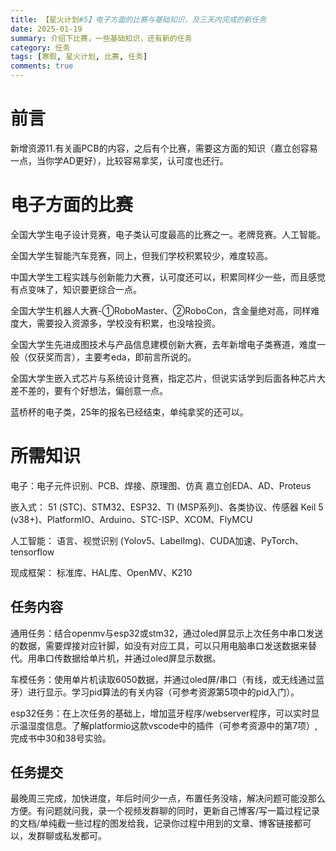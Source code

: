```yaml
---
title: 【星火计划#5】电子方面的比赛与基础知识，及三天内完成的新任务
date: 2025-01-19
summary: 介绍下比赛，一些基础知识，还有新的任务
category: 任务
tags: [寒假, 星火计划, 比赛, 任务]
comments: true
---
```


# 前言

新增资源11.有关画PCB的内容，之后有个比赛，需要这方面的知识（嘉立创容易一点，当你学AD更好），比较容易拿奖，认可度也还行。

# 电子方面的比赛

全国大学生电子设计竞赛，电子类认可度最高的比赛之一。老牌竞赛。人工智能。

全国大学生智能汽车竞赛，同上，但我们学校积累较少，难度较高。

中国大学生工程实践与创新能力大赛，认可度还可以，积累同样少一些，而且感觉有点变味了，知识要更综合一点。

全国大学生机器人大赛-①RoboMaster、②RoboCon，含金量绝对高，同样难度大，需要投入资源多，学校没有积累，也没啥投资。

全国大学生先进成图技术与产品信息建模创新大赛，去年新增电子类赛道，难度一般（仅获奖而言），主要考eda，即前言所说的。

全国大学生嵌入式芯片与系统设计竞赛，指定芯片，但说实话学到后面各种芯片大差不差的，要有个好想法，偏创意一点。

蓝桥杯的电子类，25年的报名已经结束，单纯拿奖的还可以。

# 所需知识

电子：电子元件识别、PCB、焊接、原理图、仿真
嘉立创EDA、AD、Proteus

嵌入式：
51 (STC)、STM32、ESP32、TI (MSP系列)、各类协议、传感器
Keil 5 (v38+)、PlatformIO、Arduino、STC-ISP、XCOM、FlyMCU

人工智能：
语言、视觉识别 (Yolov5、LabelImg)、CUDA加速、PyTorch、tensorflow

现成框架：
标准库、HAL库、OpenMV、K210

## 任务内容

通用任务：结合openmv与esp32或stm32，通过oled屏显示上次任务中串口发送的数据，需要焊接对应针脚，如没有对应工具，可以只用电脑串口发送数据来替代。用串口传数据给单片机，并通过oled屏显示数据。

车模任务：使用单片机读取6050数据，并通过oled屏/串口（有线，或无线通过蓝牙）进行显示。学习pid算法的有关内容（可参考资源第5项中的pid入门）。

esp32任务：在上次任务的基础上，增加蓝牙程序/webserver程序，可以实时显示温湿度信息。了解platformio这款vscode中的插件（可参考资源中的第7项）,完成书中30和38号实验。

## 任务提交

最晚周三完成，加快进度，年后时间少一点，布置任务没啥，解决问题可能没那么方便。有问题就问我，录一个视频发群聊的同时，更新自己博客/写一篇过程记录的文档/单纯截一些过程的图发给我，记录你过程中用到的文章、博客链接都可以，发群聊或私发都可。

